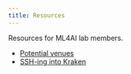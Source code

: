 ```yaml
---
title: Resources
---
```


Resources for ML4AI lab members.

* [Potential venues](venues)
* [SSH-ing into Kraken](kraken)
